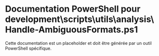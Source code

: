 # Documentation PowerShell pour development\scripts\utils\analysis\Handle-AmbiguousFormats.ps1

Cette documentation est un placeholder et doit être générée par un outil PowerShell spécifique.
